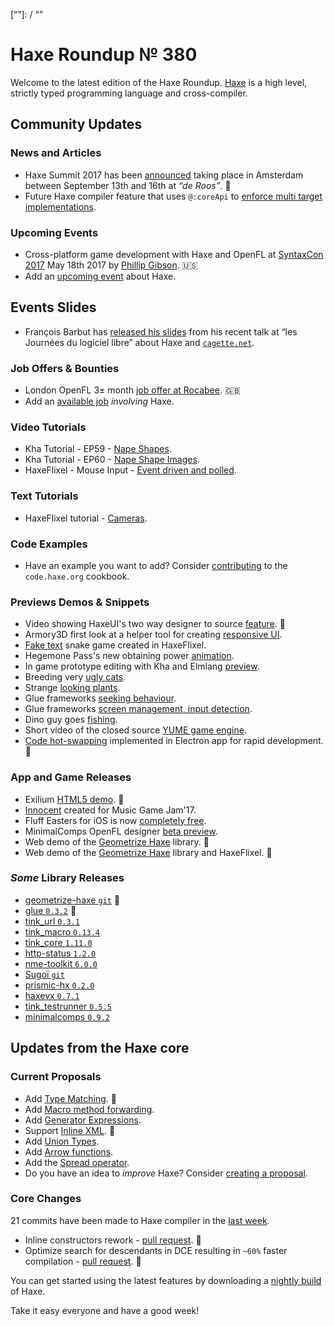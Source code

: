 [_template]: ../templates/roundup.html
[date]: / "2017-04-18 10:51:00"
[modified]: / "2017-04-18 11:27:00"
[published]: / "2017-04-18 12:00:00"
[description]: / "The latest news covering the Haxe community, featuring upcoming talks, the latest HaxeLib releases, game previews and lots more!"
[“”]: / “”

# Haxe Roundup № 380

Welcome to the latest edition of the Haxe Roundup. [Haxe](http://haxe.org/?utm_source=haxe.io) is a high level, strictly typed programming language and cross-compiler.

## Community Updates

### News and Articles

- Haxe Summit 2017 has been [announced](https://twitter.com/haxe_org/status/849702177039929344) taking place in Amsterdam between September 13th and 16th at _“de Roos”_. :tada:
- Future Haxe compiler feature that uses `@:coreApi` to [enforce multi target implementations](https://groups.google.com/forum/#!msg/haxelang/R1Xx1G7pFjo/dYjuQ4L9DgAJ).
	
### Upcoming Events

- Cross-platform game development with Haxe and OpenFL at [SyntaxCon 2017](https://2017.syntaxcon.com/session/cross-platform-game-development-with-haxe-and-openfl/) May 18th 2017 by [Phillip Gibson](https://2017.syntaxcon.com/features/phillip-gibson-speaker-spotlight/). :us:
- Add an [upcoming event](https://github.com/skial/haxe.io/labels/events) about Haxe.

## Events Slides

- François Barbut has [released his slides](https://www.slideshare.net/bobbybubar/haxe-le-graal-du-dveloppeur-touchetout) from his recent talk at “les Journées du logiciel libre” about Haxe and [`cagette.net`](http://www.cagette.net/).

### Job Offers & Bounties

- London OpenFL 3± month [job offer at Rocabee](https://github.com/skial/haxe.io/issues/378). :gb:
- Add an [available job](https://github.com/skial/haxe.io/labels/jobs) _involving_ Haxe.

### Video Tutorials

- Kha Tutorial - EP59 - [Nape Shapes](https://www.youtube.com/watch?v=aKCZTC39wUc).
- Kha Tutorial - EP60 - [Nape Shape Images](https://www.youtube.com/watch?v=lvEHCAUrsqw).
- HaxeFlixel - Mouse Input - [Event driven and polled](https://www.youtube.com/watch?v=6a3w3rCScao).

### Text Tutorials

- HaxeFlixel tutorial - [Cameras](https://twitter.com/gamefromscratch/status/854013787560697856).

### Code Examples

- Have an example you want to add? Consider [contributing](https://github.com/HaxeFoundation/code-cookbook#contributing-articles) to the `code.haxe.org` cookbook.

### Previews Demos & Snippets

- Video showing HaxeUI's two way designer to source [feature](https://twitter.com/IanHarrigan1982/status/853226170963329026). :star2: 
- Armory3D first look at a helper tool for creating [responsive UI](https://twitter.com/luboslenco/status/852600531155644416).
- [Fake text](https://twitter.com/Uhfgood/status/854141367227895808) snake game created in HaxeFlixel.
- Hegemone Pass's new obtaining power [animation](https://twitter.com/ingenoire/status/853684397048049664).
- In game prototype editing with Kha and Elmlang [preview](https://twitter.com/Meltingtallow/status/853472516211220480).
- Breeding very [ugly cats](https://twitter.com/bendmorris/status/853347006063837184).
- Strange [looking plants](https://twitter.com/dmitryhryppa/status/853304524886482946).
- Glue frameworks [seeking behaviour](https://twitter.com/jersonlatorre/status/853093583154499587).
- Glue frameworks [screen management, input detection](https://twitter.com/jersonlatorre/status/853152161617911808).
- Dino guy goes [fishing](https://twitter.com/Laguna_999/status/852571096054452224).
- Short video of the closed source [YUME game engine](https://twitter.com/kircode/status/852220184727310336).
- [Code hot-swapping](https://twitter.com/eliaskuvoice/status/851917696455364609) implemented in Electron app for rapid development. :star2:

### App and Game Releases

- Exilium [HTML5 demo](https://twitter.com/5Mixer/status/853943255238459392). :star2:
- [Innocent](https://twitter.com/Yanrishatum/status/853167979349118976) created for Music Game Jam'17.
- Fluff Easters for iOS is now [completely free](https://twitter.com/fluffeaters/status/853024777061019648).
- MinimalComps OpenFL designer [beta preview](https://twitter.com/jasonsturges/status/852540202757259264).
- Web demo of the [Geometrize Haxe](https://github.com/Tw1ddle/geometrize-haxe-web) library. :star2:
- Web demo of the [Geometrize Haxe](https://github.com/Tw1ddle/geometrize-haxe-demo) library and HaxeFlixel. :star2:

### _Some_ Library Releases

- [geometrize-haxe `git`](https://github.com/Tw1ddle/geometrize-haxe) :star2:
- [glue `0.3.2`](http://lib.haxe.org/p/glue) :star2: 
- [tink_url `0.3.1`](http://lib.haxe.org/p/tink_url)
- [tink_macro `0.13.4`](http://lib.haxe.org/p/tink_macro)
- [tink_core `1.11.0`](http://lib.haxe.org/p/tink_core)
- [http-status `1.2.0`](http://lib.haxe.org/p/http-status)
- [nme-toolkit `6.0.0`](http://lib.haxe.org/p/nme-toolkit)
- [Sugoï  `git`](https://github.com/bablukid/sugoi)
- [prismic-hx `0.2.0`](http://lib.haxe.org/p/prismic-hx)
- [haxevx `0.7.1`](http://lib.haxe.org/p/haxevx)
- [tink_testrunner `0.5.5`](http://lib.haxe.org/p/tink_testrunner)
- [minimalcomps `0.9.2`](http://lib.haxe.org/p/minimalcomps)

## Updates from the Haxe core

### Current Proposals

- Add [Type Matching](https://github.com/HaxeFoundation/haxe-evolution/pull/20). :star2:
- Add [Macro method forwarding](https://github.com/HaxeFoundation/haxe-evolution/pull/18).
- Add [Generator Expressions](https://github.com/HaxeFoundation/haxe-evolution/pull/15).
- Support [Inline XML](https://github.com/HaxeFoundation/haxe-evolution/pull/12). :star2:
- Add [Union Types](https://github.com/HaxeFoundation/haxe-evolution/pull/11).
- Add [Arrow functions](https://github.com/HaxeFoundation/haxe-evolution/pull/8).
- Add the [Spread operator](https://github.com/HaxeFoundation/haxe-evolution/pull/7).
- Do you have an idea to _improve_ Haxe? Consider [creating a proposal].

### Core Changes

21 commits have been made to Haxe compiler in the [last week].

- Inline constructors rework - [pull request](https://github.com/HaxeFoundation/haxe/pull/6178). :star2: 
- Optimize search for descendants in DCE resulting in `~60%` faster compilation - [pull request](https://github.com/HaxeFoundation/haxe/pull/6181). :star2: 

You can get started using the latest features by downloading a [nightly build] of Haxe.

Take it easy everyone and have a good week!

[last week]: https://github.com/issues?utf8=%E2%9C%93&q=closed%3A2017-04-11..2017-04-18+org%3Ahaxefoundation+is%3Aclosed+
[nightly build]: http://build.haxe.org
[creating a proposal]: https://github.com/HaxeFoundation/haxe-evolution
